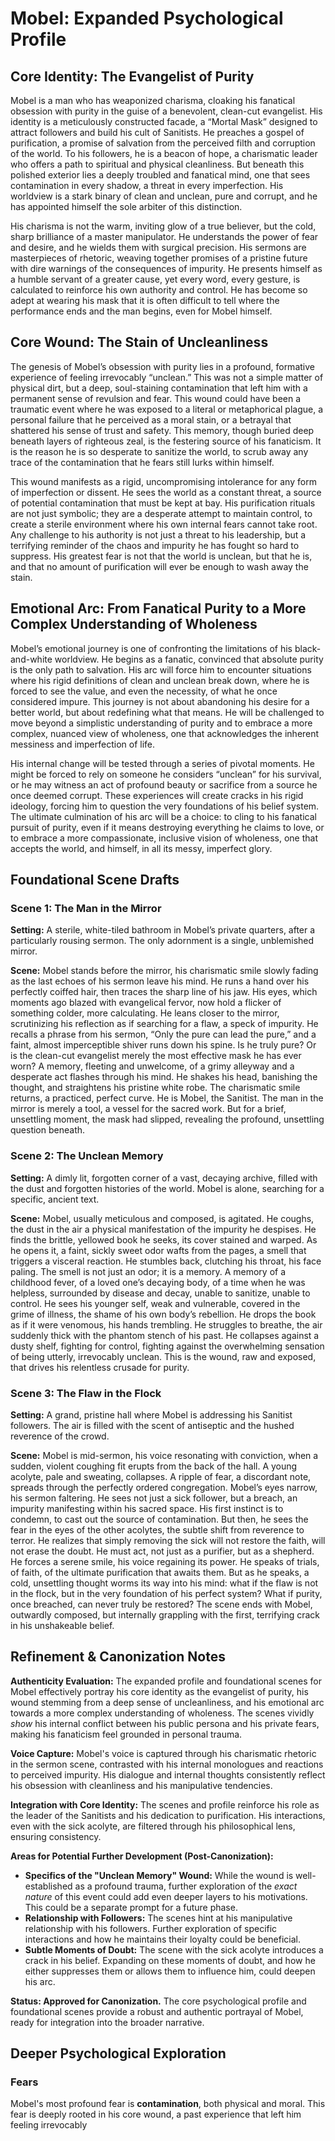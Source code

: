 # Mobel: Expanded Psychological Profile

## Core Identity: The Evangelist of Purity

Mobel is a man who has weaponized charisma, cloaking his fanatical obsession with purity in the guise of a benevolent, clean-cut evangelist. His identity is a meticulously constructed facade, a “Mortal Mask” designed to attract followers and build his cult of Sanitists. He preaches a gospel of purification, a promise of salvation from the perceived filth and corruption of the world. To his followers, he is a beacon of hope, a charismatic leader who offers a path to spiritual and physical cleanliness. But beneath this polished exterior lies a deeply troubled and fanatical mind, one that sees contamination in every shadow, a threat in every imperfection. His worldview is a stark binary of clean and unclean, pure and corrupt, and he has appointed himself the sole arbiter of this distinction.

His charisma is not the warm, inviting glow of a true believer, but the cold, sharp brilliance of a master manipulator. He understands the power of fear and desire, and he wields them with surgical precision. His sermons are masterpieces of rhetoric, weaving together promises of a pristine future with dire warnings of the consequences of impurity. He presents himself as a humble servant of a greater cause, yet every word, every gesture, is calculated to reinforce his own authority and control. He has become so adept at wearing his mask that it is often difficult to tell where the performance ends and the man begins, even for Mobel himself.

## Core Wound: The Stain of Uncleanliness

The genesis of Mobel’s obsession with purity lies in a profound, formative experience of feeling irrevocably “unclean.” This was not a simple matter of physical dirt, but a deep, soul-staining contamination that left him with a permanent sense of revulsion and fear. This wound could have been a traumatic event where he was exposed to a literal or metaphorical plague, a personal failure that he perceived as a moral stain, or a betrayal that shattered his sense of trust and safety. This memory, though buried deep beneath layers of righteous zeal, is the festering source of his fanaticism. It is the reason he is so desperate to sanitize the world, to scrub away any trace of the contamination that he fears still lurks within himself.

This wound manifests as a rigid, uncompromising intolerance for any form of imperfection or dissent. He sees the world as a constant threat, a source of potential contamination that must be kept at bay. His purification rituals are not just symbolic; they are a desperate attempt to maintain control, to create a sterile environment where his own internal fears cannot take root. Any challenge to his authority is not just a threat to his leadership, but a terrifying reminder of the chaos and impurity he has fought so hard to suppress. His greatest fear is not that the world is unclean, but that he is, and that no amount of purification will ever be enough to wash away the stain.

## Emotional Arc: From Fanatical Purity to a More Complex Understanding of Wholeness

Mobel’s emotional journey is one of confronting the limitations of his black-and-white worldview. He begins as a fanatic, convinced that absolute purity is the only path to salvation. His arc will force him to encounter situations where his rigid definitions of clean and unclean break down, where he is forced to see the value, and even the necessity, of what he once considered impure. This journey is not about abandoning his desire for a better world, but about redefining what that means. He will be challenged to move beyond a simplistic understanding of purity and to embrace a more complex, nuanced view of wholeness, one that acknowledges the inherent messiness and imperfection of life.

His internal change will be tested through a series of pivotal moments. He might be forced to rely on someone he considers “unclean” for his survival, or he may witness an act of profound beauty or sacrifice from a source he once deemed corrupt. These experiences will create cracks in his rigid ideology, forcing him to question the very foundations of his belief system. The ultimate culmination of his arc will be a choice: to cling to his fanatical pursuit of purity, even if it means destroying everything he claims to love, or to embrace a more compassionate, inclusive vision of wholeness, one that accepts the world, and himself, in all its messy, imperfect glory.





## Foundational Scene Drafts

### Scene 1: The Man in the Mirror

**Setting:** A sterile, white-tiled bathroom in Mobel’s private quarters, after a particularly rousing sermon. The only adornment is a single, unblemished mirror.

**Scene:** Mobel stands before the mirror, his charismatic smile slowly fading as the last echoes of his sermon leave his mind. He runs a hand over his perfectly coiffed hair, then traces the sharp line of his jaw. His eyes, which moments ago blazed with evangelical fervor, now hold a flicker of something colder, more calculating. He leans closer to the mirror, scrutinizing his reflection as if searching for a flaw, a speck of impurity. He recalls a phrase from his sermon, “Only the pure can lead the pure,” and a faint, almost imperceptible shiver runs down his spine. Is he truly pure? Or is the clean-cut evangelist merely the most effective mask he has ever worn? A memory, fleeting and unwelcome, of a grimy alleyway and a desperate act flashes through his mind. He shakes his head, banishing the thought, and straightens his pristine white robe. The charismatic smile returns, a practiced, perfect curve. He is Mobel, the Sanitist. The man in the mirror is merely a tool, a vessel for the sacred work. But for a brief, unsettling moment, the mask had slipped, revealing the profound, unsettling question beneath.

### Scene 2: The Unclean Memory

**Setting:** A dimly lit, forgotten corner of a vast, decaying archive, filled with the dust and forgotten histories of the world. Mobel is alone, searching for a specific, ancient text.

**Scene:** Mobel, usually meticulous and composed, is agitated. He coughs, the dust in the air a physical manifestation of the impurity he despises. He finds the brittle, yellowed book he seeks, its cover stained and warped. As he opens it, a faint, sickly sweet odor wafts from the pages, a smell that triggers a visceral reaction. He stumbles back, clutching his throat, his face paling. The smell is not just an odor; it is a memory. A memory of a childhood fever, of a loved one’s decaying body, of a time when he was helpless, surrounded by disease and decay, unable to sanitize, unable to control. He sees his younger self, weak and vulnerable, covered in the grime of illness, the shame of his own body’s rebellion. He drops the book as if it were venomous, his hands trembling. He struggles to breathe, the air suddenly thick with the phantom stench of his past. He collapses against a dusty shelf, fighting for control, fighting against the overwhelming sensation of being utterly, irrevocably unclean. This is the wound, raw and exposed, that drives his relentless crusade for purity.

### Scene 3: The Flaw in the Flock

**Setting:** A grand, pristine hall where Mobel is addressing his Sanitist followers. The air is filled with the scent of antiseptic and the hushed reverence of the crowd.

**Scene:** Mobel is mid-sermon, his voice resonating with conviction, when a sudden, violent coughing fit erupts from the back of the hall. A young acolyte, pale and sweating, collapses. A ripple of fear, a discordant note, spreads through the perfectly ordered congregation. Mobel’s eyes narrow, his sermon faltering. He sees not just a sick follower, but a breach, an impurity manifesting within his sacred space. His first instinct is to condemn, to cast out the source of contamination. But then, he sees the fear in the eyes of the other acolytes, the subtle shift from reverence to terror. He realizes that simply removing the sick will not restore the faith, will not erase the doubt. He must act, not just as a purifier, but as a shepherd. He forces a serene smile, his voice regaining its power. He speaks of trials, of faith, of the ultimate purification that awaits them. But as he speaks, a cold, unsettling thought worms its way into his mind: what if the flaw is not in the flock, but in the very foundation of his perfect system? What if purity, once breached, can never truly be restored? The scene ends with Mobel, outwardly composed, but internally grappling with the first, terrifying crack in his unshakeable belief.





## Refinement & Canonization Notes

**Authenticity Evaluation:** The expanded profile and foundational scenes for Mobel effectively portray his core identity as the evangelist of purity, his wound stemming from a deep sense of uncleanliness, and his emotional arc towards a more complex understanding of wholeness. The scenes vividly *show* his internal conflict between his public persona and his private fears, making his fanaticism feel grounded in personal trauma.

**Voice Capture:** Mobel's voice is captured through his charismatic rhetoric in the sermon scene, contrasted with his internal monologues and reactions to perceived impurity. His dialogue and internal thoughts consistently reflect his obsession with cleanliness and his manipulative tendencies.

**Integration with Core Identity:** The scenes and profile reinforce his role as the leader of the Sanitists and his dedication to purification. His interactions, even with the sick acolyte, are filtered through his philosophical lens, ensuring consistency.

**Areas for Potential Further Development (Post-Canonization):**
*   **Specifics of the "Unclean Memory" Wound:** While the wound is well-established as a profound trauma, further exploration of the *exact nature* of this event could add even deeper layers to his motivations. This could be a separate prompt for a future phase.
*   **Relationship with Followers:** The scenes hint at his manipulative relationship with his followers. Further exploration of specific interactions and how he maintains their loyalty could be beneficial.
*   **Subtle Moments of Doubt:** The scene with the sick acolyte introduces a crack in his belief. Expanding on these moments of doubt, and how he either suppresses them or allows them to influence him, could deepen his arc.

**Status: Approved for Canonization.** The core psychological profile and foundational scenes provide a robust and authentic portrayal of Mobel, ready for integration into the broader narrative.





## Deeper Psychological Exploration

### Fears

Mobel's most profound fear is **contamination**, both physical and moral. This fear is deeply rooted in his core wound, a past experience that left him feeling irrevocably 

